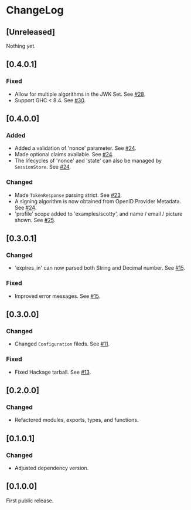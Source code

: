 # ChangeLog

## [Unreleased]

Nothing yet.

## [0.4.0.1]
### Fixed
- Allow for multiple algorithms in the JWK Set. See [#28](https://github.com/krdlab/haskell-oidc-client/pull/28).
- Support GHC < 8.4. See [#30](https://github.com/krdlab/haskell-oidc-client/issues/30).

## [0.4.0.0]
### Added
- Added a validation of 'nonce' parameter. See [#24](https://github.com/krdlab/haskell-oidc-client/pull/24).
- Made optional claims available. See [#24](https://github.com/krdlab/haskell-oidc-client/pull/24).
- The lifecycles of 'nonce' and 'state' can also be managed by `SessionStore`. See [#24](https://github.com/krdlab/haskell-oidc-client/pull/24).

### Changed
- Made `TokenResponse` parsing strict. See [#23](https://github.com/krdlab/haskell-oidc-client/pull/23).
- A signing algorithm is now obtained from OpenID Provider Metadata. See [#24](https://github.com/krdlab/haskell-oidc-client/pull/24).
- 'profile' scope added to 'examples/scotty', and name / email / picture shown. See [#25](https://github.com/krdlab/haskell-oidc-client/pull/25).

## [0.3.0.1]
### Changed
- 'expires_in' can now parsed both String and Decimal number. See [#15](https://github.com/krdlab/haskell-oidc-client/pull/15).

### Fixed
- Improved error messages. See [#15](https://github.com/krdlab/haskell-oidc-client/pull/15).

## [0.3.0.0]
### Changed
- Changed `Configuration` fileds. See [#11](https://github.com/krdlab/haskell-oidc-client/pull/11).

### Fixed
- Fixed Hackage tarball. See [#13](https://github.com/krdlab/haskell-oidc-client/pull/13).

## [0.2.0.0]
### Changed
- Refactored modules, exports, types, and functions.

## [0.1.0.1]
### Changed
- Adjusted dependency version.

## [0.1.0.0]

First public release.
